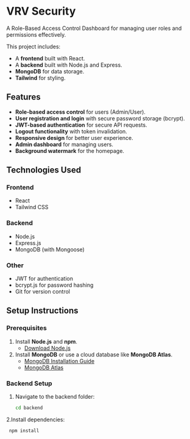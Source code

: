 # VRV Security

A Role-Based Access Control Dashboard for managing user roles and permissions effectively. 

This project includes:
- A **frontend** built with React.
- A **backend** built with Node.js and Express.
- **MongoDB** for data storage.
- **Tailwind** for styling.

## Features

- **Role-based access control** for users (Admin/User).
- **User registration and login** with secure password storage (bcrypt).
- **JWT-based authentication** for secure API requests.
- **Logout functionality** with token invalidation.
- **Responsive design** for better user experience.
- **Admin dashboard** for managing users.
- **Background watermark** for the homepage.


## Technologies Used

### Frontend
- React
- Tailwind CSS

### Backend
- Node.js
- Express.js
- MongoDB (with Mongoose)

### Other
- JWT for authentication
- bcrypt.js for password hashing
- Git for version control


## Setup Instructions

### Prerequisites
1. Install **Node.js** and **npm**.
   - [Download Node.js](https://nodejs.org/)
2. Install **MongoDB** or use a cloud database like **MongoDB Atlas**.
   - [MongoDB Installation Guide](https://www.mongodb.com/docs/manual/installation/)
   - [MongoDB Atlas](https://www.mongodb.com/cloud/atlas)
### Backend Setup

1. Navigate to the backend folder:
   ```bash
   cd backend
   ```
2.Install dependencies:
  ```bash
   npm install

   ```
